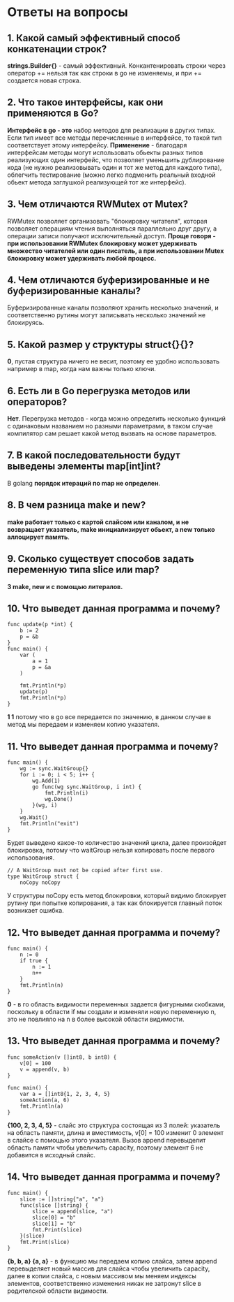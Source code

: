 # Ответы на вопросы

## 1. Какой самый эффективный способ конкатенации строк?
**strings.Builder{}** - самый эффективный. Конкантенировать строки через оператор += нельзя так как строки в go не изменяемы, и при += создается новая строка.
## 2. Что такое интерфейсы, как они применяются в Go?
**Интерфейс в go - это** набор методов для реализации в других типах. Если тип имеет все методы перечисленные в интерфейсе, то такой тип соответствует этому интерфейсу.
**Применение** - благодаря интерфейсам методы могут использовать обьекты разных типов реализующих один интерфейс, что позволяет уменьшить дублирование кода (не нужно реализовывать один и тот же метод для каждого типа), облегчить тестирование (можно легко подменить реальный входной обьект метода заглушкой реализующей тот же интерфейс).
## 3. Чем отличаются RWMutex от Mutex?
RWMutex позволяет организовать "блокировку читателя", которая позволяет операциям чтения выполняться параллельно друг другу, а операции записи получают исключительный доступ.
**Проще говоря - при использовании RWMutex блокировку может удерживать множество читателей или один писатель, а при использовании Mutex блокировку может удерживать любой процесс.**
## 4. Чем отличаются буферизированные и не буферизированные каналы?
Буферизированные каналы позволяют хранить несколько значений, и соответственно рутины могут записывать несколько значений не блокируясь.
## 5. Какой размер у структуры struct{}{}?
**0**, пустая структура ничего не весит, поэтому ее удобно использовать например в map, когда нам важны только ключи.
## 6. Есть ли в Go перегрузка методов или операторов?
**Нет**. Перегрузка методов - когда можно определить несколько функций с одинаковым названием но разными параметрами, в таком случае компилятор сам решает какой метод вызвать на основе параметров.
## 7. В какой последовательности будут выведены элементы map[int]int?
В golang **порядок итераций по map не определен**.
## 8. В чем разница make и new?
**make работает только с картой слайсом или каналом, и не возвращает указатель, make инициализирует обьект, а new только аллоцирует память**.
## 9. Сколько существует способов задать переменную типа slice или map?
**3 make, new и с помощью литералов.**
## 10. Что выведет данная программа и почему?
```
func update(p *int) {
	b := 2
	p = &b
}
func main() {
	var (
		a = 1
		p = &a
	)

	fmt.Println(*p)
	update(p)
	fmt.Println(*p)
}
```
**1 1** потому что в go все передается по значению, в данном случае в метод мы передаем и изменяем копию указателя.
## 11. Что выведет данная программа и почему?
```
func main() {
	wg := sync.WaitGroup{}
	for i := 0; i < 5; i++ {
		wg.Add(1)
		go func(wg sync.WaitGroup, i int) {
			fmt.Println(i)
			wg.Done()
		}(wg, i)
	}
	wg.Wait()
	fmt.Println("exit")
}
```
Будет выведено какое-то количество значений цикла, далее произойдет блокировка, потому что waitGroup нельзя копировать после первого использования.
```
// A WaitGroup must not be copied after first use.
type WaitGroup struct {
	noCopy noCopy
```
У структуры noCopy есть метод блокировки, который видимо блокирует рутину при попытке копирования, а так как блокируется главный поток возникает ошибка.
## 12. Что выведет данная программа и почему?
```
func main() {
    n := 0
    if true {
        n := 1
        n++ 
    }
    fmt.Println(n)
}
```
**0** - в го область видимости переменных задается фигурными скобками, поскольку в области if мы создали и изменяли новую переменную n, это не повлияло на n в более высокой области видимости.
## 13. Что выведет данная программа и почему?
```
func someAction(v []int8, b int8) {
    v[0] = 100
    v = append(v, b)
}

func main() {
    var a = []int8{1, 2, 3, 4, 5}
    someAction(a, 6)
    fmt.Println(a)
}
```
**{100, 2, 3, 4, 5}** - слайс это структура состоящая из 3 полей: указатель на область памяти, длина и вместимость, v[0] = 100 изменит 0 элемент в слайсе с помощью этого указателя.
Вызов append перевыделит область памяти чтобы увеличить capacity, поэтому элемент 6 не добавится в исходный слайс.
## 14. Что выведет данная программа и почему?
```
func main() {
    slice := []string{"a", "a"}
    func(slice []string) {
        slice = append(slice, "a")
        slice[0] = "b"
        slice[1] = "b"
        fmt.Print(slice)
    }(slice)
    fmt.Print(slice)
}
```
**{b, b, a} {a, a}** - в функцию мы передаем копию слайса, затем append перевыделяет новый массив для слайса чтобы увеличить capacity, далее в копии слайса, с новым массивом мы меняем индексы элементов, соответственно изменения никак не затронут slice в родителской области видимости.
